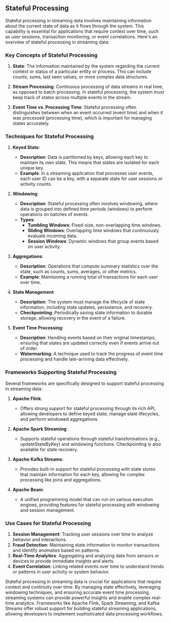 ## Stateful Processing
Stateful processing in streaming data involves maintaining information about the current state of data as it flows through the system. This capability is essential for applications that require context over time, such as user sessions, transaction monitoring, or event correlations. Here's an overview of stateful processing in streaming data:

### Key Concepts of Stateful Processing

1. **State**: The information maintained by the system regarding the current context or status of a particular entity or process. This can include counts, sums, last seen values, or more complex data structures.

2. **Stream Processing**: Continuous processing of data streams in real time, as opposed to batch processing. In stateful processing, the system must keep track of states across multiple events in the stream.

3. **Event Time vs. Processing Time**: Stateful processing often distinguishes between when an event occurred (event time) and when it was processed (processing time), which is important for managing states accurately.

### Techniques for Stateful Processing

1. **Keyed State**:
   - **Description**: Data is partitioned by keys, allowing each key to maintain its own state. This means that states are isolated for each unique key.
   - **Example**: In a streaming application that processes user events, each user ID can be a key, with a separate state for user sessions or activity counts.

2. **Windowing**:
   - **Description**: Stateful processing often involves windowing, where data is grouped into defined time periods (windows) to perform operations on batches of events.
   - **Types**:
     - **Tumbling Windows**: Fixed-size, non-overlapping time windows.
     - **Sliding Windows**: Overlapping time windows that continuously evaluate incoming data.
     - **Session Windows**: Dynamic windows that group events based on user activity.

3. **Aggregations**:
   - **Description**: Operations that compute summary statistics over the state, such as counts, sums, averages, or other metrics.
   - **Example**: Maintaining a running total of transactions for each user over time.

4. **State Management**:
   - **Description**: The system must manage the lifecycle of state information, including state updates, persistence, and recovery.
   - **Checkpointing**: Periodically saving state information to durable storage, allowing recovery in the event of a failure.

5. **Event Time Processing**:
   - **Description**: Handling events based on their original timestamps, ensuring that states are updated correctly even if events arrive out of order.
   - **Watermarking**: A technique used to track the progress of event time processing and handle late-arriving data effectively.

### Frameworks Supporting Stateful Processing

Several frameworks are specifically designed to support stateful processing in streaming data:

1. **Apache Flink**:
   - Offers strong support for stateful processing through its rich API, allowing developers to define keyed state, manage state lifecycles, and perform windowed aggregations.

2. **Apache Spark Streaming**:
   - Supports stateful operations through stateful transformations (e.g., updateStateByKey) and windowing functions. Checkpointing is also available for state recovery.

3. **Apache Kafka Streams**:
   - Provides built-in support for stateful processing with state stores that maintain information for each key, allowing for complex processing like joins and aggregations.

4. **Apache Beam**:
   - A unified programming model that can run on various execution engines, providing features for stateful processing with windowing and session management.

### Use Cases for Stateful Processing

1. **Session Management**: Tracking user sessions over time to analyze behavior and interactions.
2. **Fraud Detection**: Maintaining state information to monitor transactions and identify anomalies based on patterns.
3. **Real-Time Analytics**: Aggregating and analyzing data from sensors or devices to provide immediate insights and alerts.
4. **Event Correlation**: Linking related events over time to understand trends or patterns in user activity or system behavior.

Stateful processing in streaming data is crucial for applications that require context and continuity over time. By managing state effectively, leveraging windowing techniques, and ensuring accurate event time processing, streaming systems can provide powerful insights and enable complex real-time analytics. Frameworks like Apache Flink, Spark Streaming, and Kafka Streams offer robust support for building stateful streaming applications, allowing developers to implement sophisticated data processing workflows.
